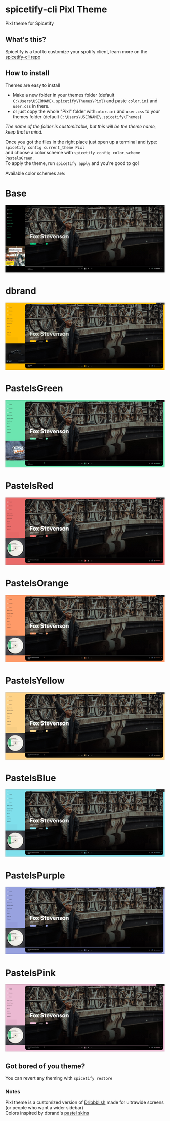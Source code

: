 # spicetify-cli Pixl Theme
Pixl theme for Spicetify

## What's this?
Spicetify is a tool to customize your spotify client, learn more on the [spicetify-cli repo](https://github.com/khanhas/spicetify-cli)

## How to install
Themes are easy to install

- Make a new folder in your themes folder (default `C:\Users\USERNAME\.spicetify\Themes\Pixl`) and paste `color.ini` and `user.css` in there.
- or just copy the whole "Pixl" folder with`color.ini` and `user.css` to your themes folder (default `C:\Users\USERNAME\.spicetify\Themes`)

_The name of the folder is customizable, but this will be the theme name, keep that in mind._

Once you got the files in the right place just open up a terminal and type:
`spicetify config current_theme Pixl`  
and choose a color scheme with `spicetify config color_scheme PastelsGreen`.  
To apply the theme, run `spicetify apply` and you're good to go!

Available color schemes are:  
# Base
![Base](/Screenshots/pixl-base.jpg)
# dbrand
![dbrand](/Screenshots/pixl-dbrand.jpg)
# PastelsGreen
![PastelsGreen](/Screenshots/pixl-pastelsgreen.jpg)
# PastelsRed
![PastelsRed](/Screenshots/pixl-pastelsred.jpg)
# PastelsOrange
![PastelsOrange](/Screenshots/pixl-pastelsorange.jpg)
# PastelsYellow
![PastelsYellow](/Screenshots/pixl-pastelsyellow.jpg)
# PastelsBlue
![PastelsBlue](/Screenshots/pixl-pastelsblue.jpg)
# PastelsPurple
![PastelsPurple](/Screenshots/pixl-pastelspurple.jpg)
# PastelsPink
![PastelsPink](/Screenshots/pixl-pastelspink.jpg)

## Got bored of you theme?
You can revert any theming with `spicetify restore`

### Notes
Pixl theme is a customized version of [Dribbblish](https://github.com/morpheusthewhite/spicetify-themes/blob/master/Dribbblish) made for ultrawide screens (or people who want a wider sidebar)  
Colors inspired by dbrand's [pastel skins](https://dbrand.com/shop/special-edition/pastels)
